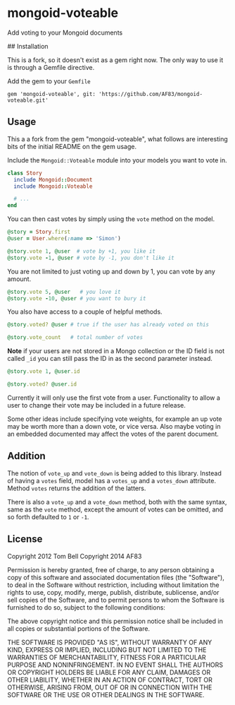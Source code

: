 # mongoid-voteable

Add voting to your Mongoid documents

## Installation

This is a fork, so it doesn't exist as a gem right now. The only way to use it
is through a Gemfile directive.

Add the gem to your `Gemfile`

    gem 'mongoid-voteable', git: 'https://github.com/AF83/mongoid-voteable.git'

## Usage

This a a fork from the gem "mongoid-voteable", what follows are interesting bits
of the initial README on the gem usage.

Include the `Mongoid::Voteable` module into your models you want to vote in.

```ruby
class Story
  include Mongoid::Document
  include Mongoid::Voteable

  # ...
end
```

You can then cast votes by simply using the `vote` method on the model.

```ruby
@story = Story.first
@user = User.where(:name => 'Simon')

@story.vote 1, @user  # vote by +1, you like it
@story.vote -1, @user # vote by -1, you don't like it
```

You are not limited to just voting up and down by 1, you can vote by any amount.

```ruby
@story.vote 5, @user   # you love it
@story.vote -10, @user # you want to bury it
```

You also have access to a couple of helpful methods.

```ruby
@story.voted? @user # true if the user has already voted on this

@story.vote_count   # total number of votes
```

**Note** if your users are not stored in a Mongo collection or the ID field is
not called `_id` you can still pass the ID in as the second parameter instead.

```ruby
@story.vote 1, @user.id

@story.voted? @user.id
```

Currently it will only use the first vote from a user. Functionality to allow a
user to change their vote may be included in a future release.

Some other ideas include specifying vote weights, for example an up vote may be
worth more than a down vote, or vice versa. Also maybe voting in an embedded
documented may affect the votes of the parent document.

## Addition

The notion of `vote_up` and `vote_down` is being added to this library. Instead
of having a `votes` field, model has a `votes_up` and a `votes_down` attribute.
Method `votes` returns the addition of the latters.

There is also a `vote_up` and a `vote_down` method, both with the same syntax,
same as the `vote` method, except the amount of votes can be omitted, and so
forth defaulted to `1` or `-1`.

## License

Copyright 2012 Tom Bell
Copyright 2014 AF83

Permission is hereby granted, free of charge, to any person obtaining a copy of
this software and associated documentation files (the "Software"), to deal in
the Software without restriction, including without limitation the rights to
use, copy, modify, merge, publish, distribute, sublicense, and/or sell copies of
the Software, and to permit persons to whom the Software is furnished to do so,
subject to the following conditions:

The above copyright notice and this permission notice shall be included in all
copies or substantial portions of the Software.

THE SOFTWARE IS PROVIDED "AS IS", WITHOUT WARRANTY OF ANY KIND, EXPRESS OR
IMPLIED, INCLUDING BUT NOT LIMITED TO THE WARRANTIES OF MERCHANTABILITY, FITNESS
FOR A PARTICULAR PURPOSE AND NONINFRINGEMENT. IN NO EVENT SHALL THE AUTHORS OR
COPYRIGHT HOLDERS BE LIABLE FOR ANY CLAIM, DAMAGES OR OTHER LIABILITY, WHETHER
IN AN ACTION OF CONTRACT, TORT OR OTHERWISE, ARISING FROM, OUT OF OR IN
CONNECTION WITH THE SOFTWARE OR THE USE OR OTHER DEALINGS IN THE SOFTWARE.
